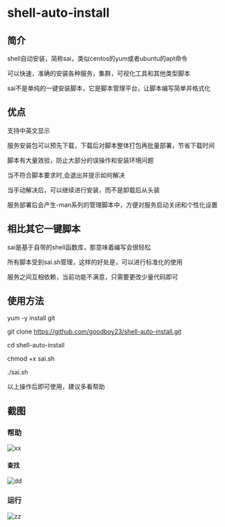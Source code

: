 # shell-auto-install

## 简介
shell自动安装，简称sai，类似centos的yum或者ubuntu的apt命令

可以快速，准确的安装各种服务，集群，可视化工具和其他类型脚本

sai不是单纯的一键安装脚本，它是脚本管理平台，让脚本编写简单并格式化

## 优点
支持中英文显示

服务安装包可以预先下载，下载后对脚本整体打包再批量部署，节省下载时间

脚本有大量效验，防止大部分的误操作和安装环境问题

当不符合脚本要求时,会退出并提示如何解决

当手动解决后，可以继续进行安装，而不是卸载后从头装

服务部署后会产生-man系列的管理脚本中，方便对服务启动关闭和个性化设置

## 相比其它一键脚本
sai是基于自带的shell函数库，那意味着编写会很轻松

所有脚本受到sai.sh管理，这样的好处是，可以进行标准化的使用

服务之间互相依赖，当前功能不满意，只需要更改少量代码即可

## 使用方法
yum -y install git

git clone https://github.com/goodboy23/shell-auto-install.git

cd shell-auto-install

chmod +x sai.sh

./sai.sh

以上操作后即可使用，建议多看帮助

## 截图

### 帮助

 ![xx](https://github.com/goodboy23/shell-auto-install/blob/master/package/QQ%E6%88%AA%E5%9B%BE20180214140335.png)

#### 查找

![dd](https://github.com/goodboy23/shell-auto-install/blob/master/package/QQ%E6%88%AA%E5%9B%BE20180214140421.png)

### 运行

![zz](https://github.com/goodboy23/shell-auto-install/blob/master/package/QQ%E6%88%AA%E5%9B%BE20180214140552.png)
